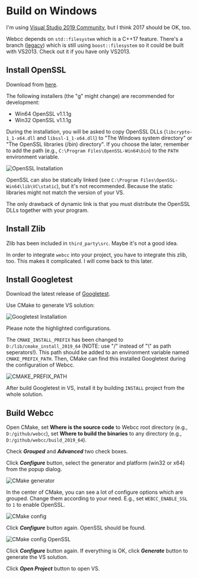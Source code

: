 # Build on Windows

I'm using [Visual Studio 2019 Community](https://visualstudio.microsoft.com/vs/community/), but I think 2017 should be OK, too.

Webcc depends on `std::filesystem` which is a C++17 feature. There's a branch ([legacy](https://github.com/sprinfall/webcc/tree/legacy)) which is still using `boost::filesystem` so it could be built with VS2013. Check out it if you have only VS2013.

## Install OpenSSL

Download from [here](http://slproweb.com/products/Win32OpenSSL.html).

The following installers (the "g" might change) are recommended for development:

- Win64 OpenSSL v1.1.1g
- Win32 OpenSSL v1.1.1g

During the installation, you will be asked to copy OpenSSL DLLs (`libcrypto-1_1-x64.dll` and `libssl-1_1-x64.dll`) to "The Windows system directory" or "The OpenSSL libraries (/bin) directory". If you choose the later, remember to add the path (e.g., `C:\Program Files\OpenSSL-Win64\bin`) to the `PATH` environment variable.

![OpenSSL Installation](screenshots/win_openssl_install.png)

OpenSSL can also be statically linked (see `C:\Program Files\OpenSSL-Win64\lib\VC\static`), but it's not recommended. Because the static libraries might not match the version of your VS.

The only drawback of dynamic link is that you must distribute the OpenSSL DLLs together with your program.

## Install Zlib

Zlib has been included in `third_party\src`. Maybe it's not a good idea.

In order to integrate `webcc` into your project, you have to integrate this zlib, too. This makes it complicated. I will come back to this later.

## Install Googletest

Download the latest release of [Googletest](https://github.com/google/googletest/releases).

Use CMake to generate VS solution:

![Googletest Installation](screenshots/win_cmake_config_gtest.png)

Please note the highlighted configurations.

The `CMAKE_INSTALL_PREFIX` has been changed to `D:/lib/cmake_install_2019_64` (NOTE: use "/" instead of "\\" as path seperators!). This path should be added to an environment variable named `CMAKE_PREFIX_PATH`. Then, CMake can find this installed Googletest during the configuration of Webcc.

![CMAKE_PREFIX_PATH](screenshots/win_cmake_prefix_path.png)

After build Googletest in VS, install it by building `INSTALL` project from the whole solution.

## Build Webcc

Open CMake, set **Where is the source code** to Webcc root directory (e.g., `D:/github/webcc`), set **Where to build the binaries** to any directory (e.g., `D:/github/webcc/build_2019_64`).

Check _**Grouped**_ and _**Advanced**_ two check boxes.

Click _**Configure**_ button, select the generator and platform (win32 or x64) from the popup dialog.

![CMake generator](screenshots/win_cmake_generator.png)

In the center of CMake, you can see a lot of configure options which are grouped. Change them according to your need. E.g., set `WEBCC_ENABLE_SSL` to `1` to enable OpenSSL.

![CMake config](screenshots/win_cmake_config.png)

Click _**Configure**_ button again. OpenSSL should be found.

![CMake config OpenSSL](screenshots/win_cmake_config_openssl.png)

Click _**Configure**_ button again. If everything is OK, click _**Generate**_ button to generate the VS solution.

Click _**Open Project**_ button to open VS.
